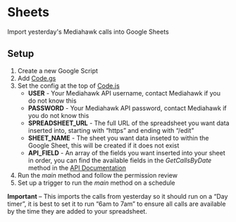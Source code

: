 # Sheets

Import yesterday's Mediahawk calls into Google Sheets

## Setup

1. Create a new Google Script
2. Add [Code.gs](Code.gs)
3. Set the config at the top of [Code.js](Code.gs)
    * **USER** - Your Mediahawk API username, contact Mediahawk if you do not know this
    * **PASSWORD** - Your Mediahawk API password, contact Mediahawk if you do not know this
    * **SPREADSHEET_URL** - The full URL of the spreadsheet you want data inserted into, starting with “https” and ending with “/edit”
    * **SHEET_NAME** - The sheet you want data inseted to within the Google Sheet, this will be created if it does not exist
    * **API_FIELD** - An array of the fields you want inserted into your sheet in order, you can find the available fields in the *GetCallsByDate* method in the [API Documentation](https://support.mediahawk.co.uk/support/solutions/articles/17000053028-mediahawk-api-documentation)
4. Run the *main* method and follow the permission review
5. Set up a trigger to run the *main* method on a schedule

**Important** – This imports the calls from yesterday so it should run on a “Day timer”, it is best to set it to run “6am to 7am” to ensure all calls are available by the time they are added to your spreadsheet.